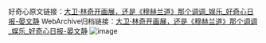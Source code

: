 好奇心原文链接：[大卫·林奇开画展，还是《穆赫兰道》那个调调_娱乐_好奇心日报-晏文静](https://www.qdaily.com/articles/4152.html)
WebArchive归档链接：[大卫·林奇开画展，还是《穆赫兰道》那个调调_娱乐_好奇心日报-晏文静](http://web.archive.org/web/20190623153833/https://www.qdaily.com/articles/4152.html)
![image](http://ww3.sinaimg.cn/large/007d5XDply1g3ve9rom01j30u02vtkgv)